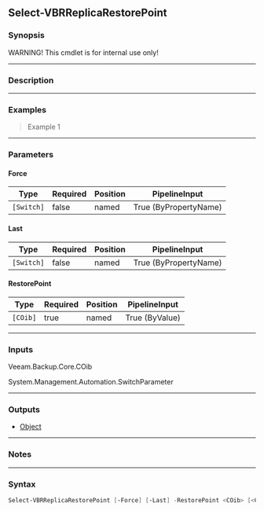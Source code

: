 Select-VBRReplicaRestorePoint
-----------------------------

### Synopsis
WARNING! This cmdlet is for internal use only!

---

### Description

---

### Examples
> Example 1

---

### Parameters
#### **Force**

|Type      |Required|Position|PipelineInput        |
|----------|--------|--------|---------------------|
|`[Switch]`|false   |named   |True (ByPropertyName)|

#### **Last**

|Type      |Required|Position|PipelineInput        |
|----------|--------|--------|---------------------|
|`[Switch]`|false   |named   |True (ByPropertyName)|

#### **RestorePoint**

|Type    |Required|Position|PipelineInput |
|--------|--------|--------|--------------|
|`[COib]`|true    |named   |True (ByValue)|

---

### Inputs
Veeam.Backup.Core.COib

System.Management.Automation.SwitchParameter

---

### Outputs
* [Object](https://learn.microsoft.com/en-us/dotnet/api/System.Object)

---

### Notes

---

### Syntax
```PowerShell
Select-VBRReplicaRestorePoint [-Force] [-Last] -RestorePoint <COib> [<CommonParameters>]
```
